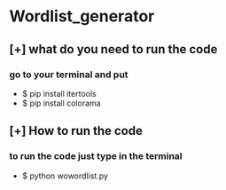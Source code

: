 # Wordlist_generator

## [+] what do you need to run the code

### go to your terminal and put
-  $ pip install itertools
-  $ pip install colorama

## [+] How to run the code 

### to run the code just type in the terminal
- $ python wowordlist.py

